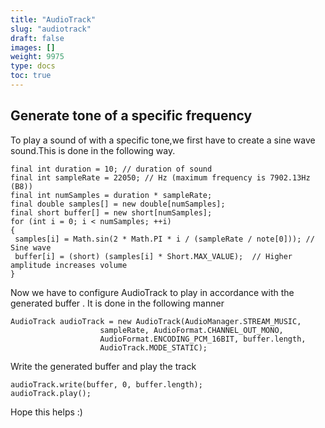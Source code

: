 ```yaml
---
title: "AudioTrack"
slug: "audiotrack"
draft: false
images: []
weight: 9975
type: docs
toc: true
---
```


## Generate tone of a specific frequency
To play a sound of with a specific tone,we first have to create a sine wave sound.This is done in the following way.

    final int duration = 10; // duration of sound
    final int sampleRate = 22050; // Hz (maximum frequency is 7902.13Hz (B8))
    final int numSamples = duration * sampleRate;
    final double samples[] = new double[numSamples];
    final short buffer[] = new short[numSamples];
    for (int i = 0; i < numSamples; ++i) 
    {
     samples[i] = Math.sin(2 * Math.PI * i / (sampleRate / note[0])); // Sine wave
     buffer[i] = (short) (samples[i] * Short.MAX_VALUE);  // Higher amplitude increases volume
    }

Now we have to configure AudioTrack to play in accordance with the generated buffer . It is done in the following manner

    AudioTrack audioTrack = new AudioTrack(AudioManager.STREAM_MUSIC,
                        sampleRate, AudioFormat.CHANNEL_OUT_MONO,
                        AudioFormat.ENCODING_PCM_16BIT, buffer.length,
                        AudioTrack.MODE_STATIC);
Write the generated buffer and play the track

    audioTrack.write(buffer, 0, buffer.length);
    audioTrack.play();
Hope this helps :)

